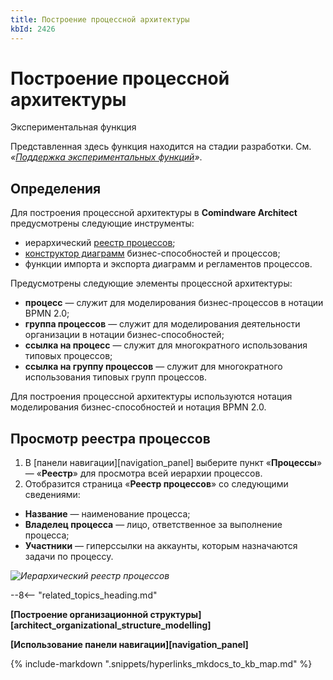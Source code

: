 ```yaml
---
title: Построение процессной архитектуры
kbId: 2426
---
```


# Построение процессной архитектуры

Экспериментальная функция

Представленная здесь функция находится на стадии разработки. См. *«[Поддержка экспериментальных функций](https://kb.comindware.ru/article.php?id=1339#mcetoc_1hsfq7ksu2)»*.

## Определения

Для построения процессной архитектуры в **Comindware Architect** предусмотрены следующие инструменты:

- иерархический [реестр процессов](#mcetoc_1h7v7ph040);
- [конструктор диаграмм](https://kb.comindware.ru/article.php?id=2356) бизнес-способностей и процессов;
- функции импорта и экспорта диаграмм и регламентов процессов.

Предусмотрены следующие элементы процессной архитектуры:

- **процесс** — служит для моделирования бизнес-процессов в нотации BPMN 2.0;
- **группа процессов** — служит для моделирования деятельности организации в нотации бизнес-способностей;
- **ссылка на процесс** — служит для многократного использования типовых процессов;
- **ссылка на группу процессов** — служит для многократного использования типовых групп процессов.

Для построения процессной архитектуры используются нотация моделирования бизнес-способностей и нотация BPMN 2.0.

## Просмотр реестра процессов

1. В [панели навигации][navigation_panel] выберите пункт «**Процессы**» — «**Реестр**» для просмотра всей иерархии процессов.
2. Отобразится страница «**Реестр процессов**» со следующими сведениями:

- **Название** — наименование процесса;
- **Владелец процесса** — лицо, ответственное за выполнение процесса;
- **Участники** — гиперссылки на аккаунты, которым назначаются задачи по процессу.

_![Иерархический реестр процессов](https://kb.comindware.ru/assets/process_architecture_modeling_registry.png)_

--8<-- "related_topics_heading.md"

**[Построение организационной структуры][architect_organizational_structure_modelling]**

**[Использование панели навигации][navigation_panel]**

{% include-markdown ".snippets/hyperlinks_mkdocs_to_kb_map.md" %}
